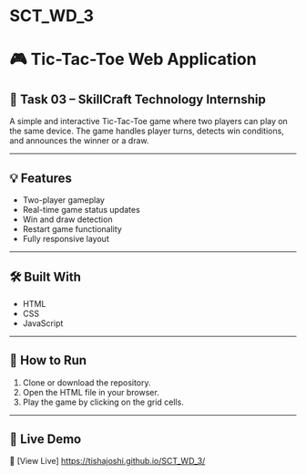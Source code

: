# SCT_WD_3
# 🎮 Tic-Tac-Toe Web Application

## 🚀 Task 03 – SkillCraft Technology Internship

A simple and interactive Tic-Tac-Toe game where two players can play on the same device. The game handles player turns, detects win conditions, and announces the winner or a draw.

---

## 💡 Features

- Two-player gameplay
- Real-time game status updates
- Win and draw detection
- Restart game functionality
- Fully responsive layout

---

## 🛠️ Built With

- HTML
- CSS
- JavaScript

---

## 📂 How to Run

1. Clone or download the repository.
2. Open the HTML file in your browser.
3. Play the game by clicking on the grid cells.

---

## 🔗 Live Demo

🔗 [View Live]  https://tishajoshi.github.io/SCT_WD_3/


